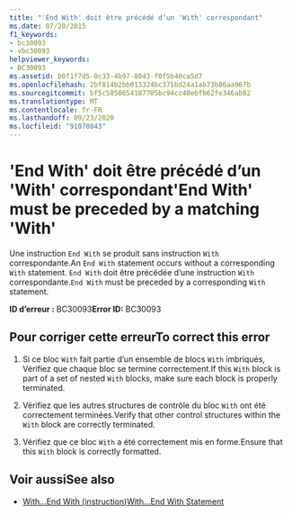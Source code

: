 ```yaml
---
title: "'End With' doit être précédé d’un 'With' correspondant"
ms.date: 07/20/2015
f1_keywords:
- bc30093
- vbc30093
helpviewer_keywords:
- BC30093
ms.assetid: b0f1f7d5-0c33-4b97-8043-f0f5b40ca5d7
ms.openlocfilehash: 2bf814b2bb013324bc371bd24a1ab73b86aa967b
ms.sourcegitcommit: bf5c5850654187705bc94cc40ebfb62fe346ab02
ms.translationtype: MT
ms.contentlocale: fr-FR
ms.lasthandoff: 09/23/2020
ms.locfileid: "91070843"
---
```

# <a name="end-with-must-be-preceded-by-a-matching-with"></a><span data-ttu-id="ebdb4-102">'End With' doit être précédé d’un 'With' correspondant</span><span class="sxs-lookup"><span data-stu-id="ebdb4-102">'End With' must be preceded by a matching 'With'</span></span>

<span data-ttu-id="ebdb4-103">Une instruction `End With` se produit sans instruction `With` correspondante.</span><span class="sxs-lookup"><span data-stu-id="ebdb4-103">An `End With` statement occurs without a corresponding `With` statement.</span></span> <span data-ttu-id="ebdb4-104">`End With` doit être précédée d’une instruction `With` correspondante.</span><span class="sxs-lookup"><span data-stu-id="ebdb4-104">`End With` must be preceded by a corresponding `With` statement.</span></span>  
  
 <span data-ttu-id="ebdb4-105">**ID d’erreur :** BC30093</span><span class="sxs-lookup"><span data-stu-id="ebdb4-105">**Error ID:** BC30093</span></span>  
  
## <a name="to-correct-this-error"></a><span data-ttu-id="ebdb4-106">Pour corriger cette erreur</span><span class="sxs-lookup"><span data-stu-id="ebdb4-106">To correct this error</span></span>  
  
1. <span data-ttu-id="ebdb4-107">Si ce bloc `With` fait partie d’un ensemble de blocs `With` imbriqués, Vérifiez que chaque bloc se termine correctement.</span><span class="sxs-lookup"><span data-stu-id="ebdb4-107">If this `With` block is part of a set of nested `With` blocks, make sure each block is properly terminated.</span></span>  
  
2. <span data-ttu-id="ebdb4-108">Vérifiez que les autres structures de contrôle du bloc `With` ont été correctement terminées.</span><span class="sxs-lookup"><span data-stu-id="ebdb4-108">Verify that other control structures within the `With` block are correctly terminated.</span></span>  
  
3. <span data-ttu-id="ebdb4-109">Vérifiez que ce bloc `With` a été correctement mis en forme.</span><span class="sxs-lookup"><span data-stu-id="ebdb4-109">Ensure that this `With` block is correctly formatted.</span></span>  
  
## <a name="see-also"></a><span data-ttu-id="ebdb4-110">Voir aussi</span><span class="sxs-lookup"><span data-stu-id="ebdb4-110">See also</span></span>

- [<span data-ttu-id="ebdb4-111">With...End With (instruction)</span><span class="sxs-lookup"><span data-stu-id="ebdb4-111">With...End With Statement</span></span>](../language-reference/statements/with-end-with-statement.md)
